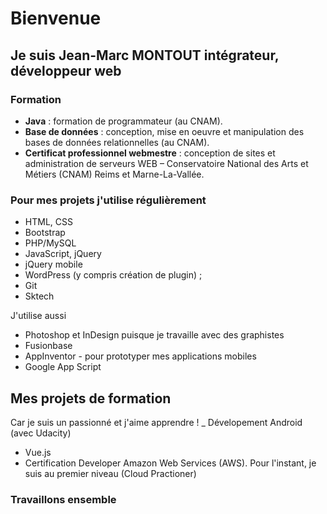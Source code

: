 # Bienvenue
## Je suis Jean-Marc MONTOUT intégrateur, développeur web

### Formation
- **Java** : formation de programmateur (au CNAM).
- **Base de données** : conception, mise en oeuvre et manipulation des bases de données relationnelles (au CNAM).
- **Certificat professionnel webmestre** : conception de sites et administration de serveurs WEB – Conservatoire National des Arts et Métiers (CNAM) Reims et Marne-La-Vallée.

### Pour mes projets j'utilise régulièrement
- HTML, CSS
- Bootstrap
- PHP/MySQL
- JavaScript, jQuery
- jQuery mobile
- WordPress (y compris création de plugin) ;
- Git
- Sktech

J'utilise aussi
- Photoshop et InDesign puisque je travaille avec des graphistes
- Fusionbase
- AppInventor - pour prototyper mes applications mobiles
- Google App Script

## Mes projets de formation
Car je suis un passionné et j'aime apprendre !
_ Dévelopement Android (avec Udacity)
- Vue.js
- Certification Developer Amazon Web Services (AWS). Pour l'instant, je suis au premier niveau (Cloud Practioner)

### Travaillons ensemble
